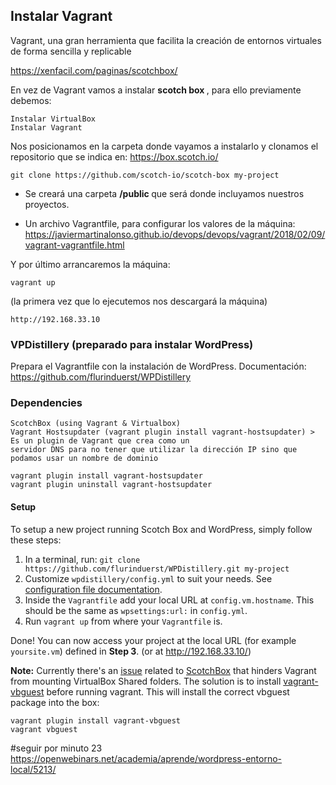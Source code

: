 ## Instalar Vagrant
Vagrant, una gran herramienta que facilita la creación de entornos virtuales de forma sencilla y replicable

https://xenfacil.com/paginas/scotchbox/

En vez de Vagrant vamos a instalar <strong>scotch box </strong>, para ello previamente debemos:

	Instalar VirtualBox
	Instalar Vagrant
      
Nos posicionamos en la carpeta donde vayamos a instalarlo y clonamos el repositorio que se indica en: https://box.scotch.io/

	git clone https://github.com/scotch-io/scotch-box my-project

- Se creará una carpeta <b>/public </b> que será donde incluyamos nuestros proyectos.

- Un archivo Vagrantfile, para configurar los valores de la máquina: https://javiermartinalonso.github.io/devops/devops/vagrant/2018/02/09/vagrant-vagrantfile.html


Y por último arrancaremos la máquina:

	vagrant up
	
(la primera vez que lo ejecutemos nos descargará la máquina)

	http://192.168.33.10

### VPDistillery (preparado para instalar WordPress)
Prepara el Vagrantfile con la instalación de WordPress. Documentación: https://github.com/flurinduerst/WPDistillery

### Dependencies

    ScotchBox (using Vagrant & Virtualbox)
    Vagrant Hostsupdater (vagrant plugin install vagrant-hostsupdater) > Es un plugin de Vagrant que crea como un 
    servidor DNS para no tener que utilizar la dirección IP sino que podamos usar un nombre de dominio
    
    vagrant plugin install vagrant-hostsupdater
    vagrant plugin uninstall vagrant-hostsupdater


#### Setup

To setup a new project running Scotch Box and WordPress, simply follow these steps:

1. In a terminal, run: `git clone https://github.com/flurinduerst/WPDistillery.git my-project`
2. Customize `wpdistillery/config.yml` to suit your needs. See [configuration file documentation](README_CONFIG.md).
3. Inside the `Vagrantfile` add your local URL at `config.vm.hostname`. This should be the same as `wpsettings:url:` in `config.yml`.
4. Run `vagrant up` from where your `Vagrantfile` is.

Done! You can now access your project at the local URL (for example `yoursite.vm`) defined in **Step 3**. (or at http://192.168.33.10/)

**Note:** Currently there's an [issue](https://github.com/scotch-io/scotch-box/issues/296) related to [ScotchBox](https://github.com/scotch-io/scotch-box) that hinders Vagrant from mounting VirtualBox Shared folders. The solution is to install [vagrant-vbguest](https://github.com/dotless-de/vagrant-vbguest) before running vagrant. This will install the correct vbguest package into the box:

```
vagrant plugin install vagrant-vbguest
vagrant vbguest
```
#seguir por minuto 23 https://openwebinars.net/academia/aprende/wordpress-entorno-local/5213/
